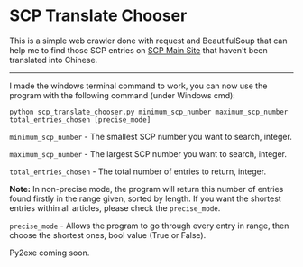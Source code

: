 # SCP Translate Chooser

This is a simple web crawler done with request and BeautifulSoup 
that can help me to find those SCP entries on [SCP Main Site](http://scp-wiki.net)
that haven't been translated into Chinese.

----

I made the windows terminal command to work, you can now use the program with the following command (under Windows cmd):

```
python scp_translate_chooser.py minimum_scp_number maximum_scp_number total_entries_chosen [precise_mode]
```

`minimum_scp_number`  -  The smallest SCP number you want to search, integer.

`maximum_scp_number`  -  The largest SCP number you want to search, integer.

`total_entries_chosen` - The total number of entries to return, integer.

**Note:** In non-precise mode, the program will return this number of entries found firstly in the range given,
sorted by length. If you want the shortest entries within all articles, please check the `precise_mode`.

`precise_mode`    -      Allows the program to go through every entry in range, 
then choose the shortest ones, bool value (True or False).

Py2exe coming soon.
